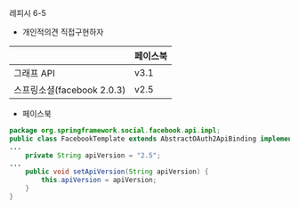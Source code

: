 레피시 6-5

* 개인적의견 직접구현하자

|  | 페이스북 |
|---|---|
| 그래프 API | v3.1 |
| 스프링소셜(facebook 2.0.3) | v2.5 |

- 페이스북
```java
package org.springframework.social.facebook.api.impl;
public class FacebookTemplate extends AbstractOAuth2ApiBinding implements Facebook {
...
    private String apiVersion = "2.5";
...
    public void setApiVersion(String apiVersion) {
        this.apiVersion = apiVersion;
    }
}
```


